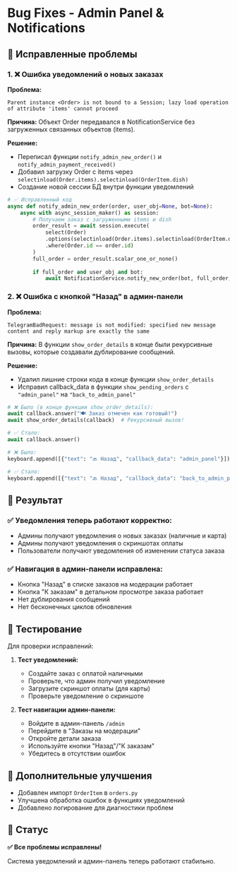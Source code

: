# Bug Fixes - Admin Panel & Notifications

## 🐛 Исправленные проблемы

### 1. ❌ Ошибка уведомлений о новых заказах

**Проблема:** 
```
Parent instance <Order> is not bound to a Session; lazy load operation of attribute 'items' cannot proceed
```

**Причина:** Объект Order передавался в NotificationService без загруженных связанных объектов (items).

**Решение:**
- Переписал функции `notify_admin_new_order()` и `notify_admin_payment_received()`
- Добавил загрузку Order с items через `selectinload(Order.items).selectinload(OrderItem.dish)`
- Создание новой сессии БД внутри функции уведомлений

```python
# ✅ Исправленный код
async def notify_admin_new_order(order, user_obj=None, bot=None):
    async with async_session_maker() as session:
        # Получаем заказ с загруженными items и dish
        order_result = await session.execute(
            select(Order)
            .options(selectinload(Order.items).selectinload(OrderItem.dish))
            .where(Order.id == order.id)
        )
        full_order = order_result.scalar_one_or_none()
        
        if full_order and user_obj and bot:
            await NotificationService.notify_new_order(bot, full_order, user_obj)
```

### 2. ❌ Ошибка с кнопкой "Назад" в админ-панели

**Проблема:** 
```
TelegramBadRequest: message is not modified: specified new message content and reply markup are exactly the same
```

**Причина:** В функции `show_order_details` в конце были рекурсивные вызовы, которые создавали дублирование сообщений.

**Решение:**
- Удалил лишние строки кода в конце функции `show_order_details`
- Исправил callback_data в функции `show_pending_orders` с `"admin_panel"` на `"back_to_admin_panel"`

```python
# ❌ Было (в конце функции show_order_details):
await callback.answer("🍽 Заказ отмечен как готовый!")
await show_order_details(callback)  # Рекурсивный вызов!

# ✅ Стало:
await callback.answer()
```

```python
# ❌ Было:
keyboard.append([{"text": "🔙 Назад", "callback_data": "admin_panel"}])

# ✅ Стало:
keyboard.append([{"text": "🔙 Назад", "callback_data": "back_to_admin_panel"}])
```

## 🎯 Результат

### ✅ Уведомления теперь работают корректно:
- Админы получают уведомления о новых заказах (наличные и карта)
- Админы получают уведомления о скриншотах оплаты
- Пользователи получают уведомления об изменении статуса заказа

### ✅ Навигация в админ-панели исправлена:
- Кнопка "Назад" в списке заказов на модерации работает
- Кнопка "К заказам" в детальном просмотре заказа работает
- Нет дублирования сообщений
- Нет бесконечных циклов обновления

## 🧪 Тестирование

Для проверки исправлений:

1. **Тест уведомлений:**
   - Создайте заказ с оплатой наличными
   - Проверьте, что админ получил уведомление
   - Загрузите скриншот оплаты (для карты)
   - Проверьте уведомление о скриншоте

2. **Тест навигации админ-панели:**
   - Войдите в админ-панель `/admin`
   - Перейдите в "Заказы на модерации"
   - Откройте детали заказа
   - Используйте кнопки "Назад"/"К заказам"
   - Убедитесь в отсутствии ошибок

## 📝 Дополнительные улучшения

- Добавлен импорт `OrderItem` в `orders.py`
- Улучшена обработка ошибок в функциях уведомлений
- Добавлено логирование для диагностики проблем

## 🎉 Статус

**✅ Все проблемы исправлены!** 

Система уведомлений и админ-панель теперь работают стабильно.
